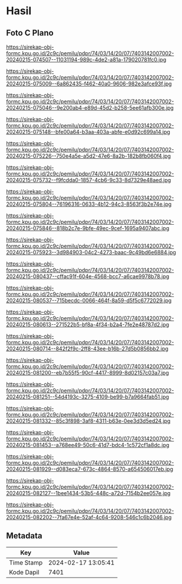 # Hasil

## Foto C Plano

https://sirekap-obj-formc.kpu.go.id/2c9c/pemilu/pdpr/74/03/14/20/07/7403142007002-20240215-074507--11031194-989c-4de2-a81a-179020781fc0.jpg

https://sirekap-obj-formc.kpu.go.id/2c9c/pemilu/pdpr/74/03/14/20/07/7403142007002-20240215-075009--6a862435-f462-40a0-9606-982e3afce93f.jpg

https://sirekap-obj-formc.kpu.go.id/2c9c/pemilu/pdpr/74/03/14/20/07/7403142007002-20240215-075046--9e200ab4-e89d-45d2-b258-5ee61afb300e.jpg

https://sirekap-obj-formc.kpu.go.id/2c9c/pemilu/pdpr/74/03/14/20/07/7403142007002-20240215-075148--bfe00a64-b3aa-403a-abfe-e0d92c699a14.jpg

https://sirekap-obj-formc.kpu.go.id/2c9c/pemilu/pdpr/74/03/14/20/07/7403142007002-20240215-075226--750e4a5e-a5d2-47e6-8a2b-182b8fb060f4.jpg

https://sirekap-obj-formc.kpu.go.id/2c9c/pemilu/pdpr/74/03/14/20/07/7403142007002-20240215-075732--f9fcdda0-1857-4cb6-9c33-8d7329e48aed.jpg

https://sirekap-obj-formc.kpu.go.id/2c9c/pemilu/pdpr/74/03/14/20/07/7403142007002-20240215-075804--76196316-0633-4b12-94c3-8563f3b2e74e.jpg

https://sirekap-obj-formc.kpu.go.id/2c9c/pemilu/pdpr/74/03/14/20/07/7403142007002-20240215-075846--818b2c7e-9bfe-49ec-9cef-1695a9407abc.jpg

https://sirekap-obj-formc.kpu.go.id/2c9c/pemilu/pdpr/74/03/14/20/07/7403142007002-20240215-075923--3d984903-04c2-4273-baac-9c49bd6e6884.jpg

https://sirekap-obj-formc.kpu.go.id/2c9c/pemilu/pdpr/74/03/14/20/07/7403142007002-20240215-080437--cffac91f-604e-4568-bcc7-a6cae9978b78.jpg

https://sirekap-obj-formc.kpu.go.id/2c9c/pemilu/pdpr/74/03/14/20/07/7403142007002-20240215-080537--715becdc-0066-464f-8a59-d5f5c6772029.jpg

https://sirekap-obj-formc.kpu.go.id/2c9c/pemilu/pdpr/74/03/14/20/07/7403142007002-20240215-080613--271522b5-bf8a-4f34-b2a4-7fe2e48787d2.jpg

https://sirekap-obj-formc.kpu.go.id/2c9c/pemilu/pdpr/74/03/14/20/07/7403142007002-20240215-080714--842f2f9c-2ff8-43ee-b16b-27d5b0856bb2.jpg

https://sirekap-obj-formc.kpu.go.id/2c9c/pemilu/pdpr/74/03/14/20/07/7403142007002-20240215-081200--eb7b55f5-90cf-4417-8999-8d02157c03a7.jpg

https://sirekap-obj-formc.kpu.go.id/2c9c/pemilu/pdpr/74/03/14/20/07/7403142007002-20240215-081251--54d4193c-3275-4109-be99-b7a9664fab51.jpg

https://sirekap-obj-formc.kpu.go.id/2c9c/pemilu/pdpr/74/03/14/20/07/7403142007002-20240215-081332--85c3f898-3af8-4311-b63e-0ee3d3d5ed24.jpg

https://sirekap-obj-formc.kpu.go.id/2c9c/pemilu/pdpr/74/03/14/20/07/7403142007002-20240215-081453--a768ee49-50c6-41d7-bdc4-1c572cf1a8dc.jpg

https://sirekap-obj-formc.kpu.go.id/2c9c/pemilu/pdpr/74/03/14/20/07/7403142007002-20240215-081929--d083eca7-673c-4864-8570-a654506017eb.jpg

https://sirekap-obj-formc.kpu.go.id/2c9c/pemilu/pdpr/74/03/14/20/07/7403142007002-20240215-082127--1bee1434-53b5-448c-a72d-7154b2ee057e.jpg

https://sirekap-obj-formc.kpu.go.id/2c9c/pemilu/pdpr/74/03/14/20/07/7403142007002-20240215-082202--7fa67e4e-52af-4c64-9208-546c1c6b2046.jpg


## Metadata

| Key        | Value               |
| ---------- | ------------------- |
| Time Stamp | 2024-02-17 13:05:41 |
| Kode Dapil | 7401                |



